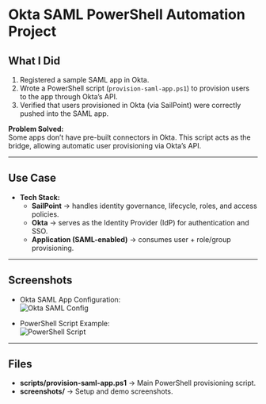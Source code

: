 # Okta SAML PowerShell Automation Project

## What I Did
1. Registered a sample SAML app in Okta.  
2. Wrote a PowerShell script (`provision-saml-app.ps1`) to provision users to the app through Okta’s API.  
3. Verified that users provisioned in Okta (via SailPoint) were correctly pushed into the SAML app.  

**Problem Solved:**  
Some apps don’t have pre-built connectors in Okta. This script acts as the bridge, allowing automatic user provisioning via Okta’s API.  

---

## Use Case
- **Tech Stack:**  
  - **SailPoint** → handles identity governance, lifecycle, roles, and access policies.  
  - **Okta** → serves as the Identity Provider (IdP) for authentication and SSO.  
  - **Application (SAML-enabled)** → consumes user + role/group provisioning.  

---

## Screenshots
- Okta SAML App Configuration:  
  ![Okta SAML Config](./screenshots/okta-saml-config.png)

- PowerShell Script Example:  
  ![PowerShell Script](./screenshots/powershell-script.png)

---

## Files
- **scripts/provision-saml-app.ps1** → Main PowerShell provisioning script.  
- **screenshots/** → Setup and demo screenshots.  
